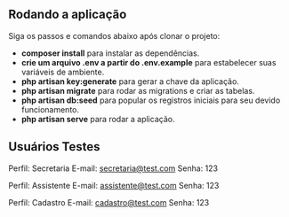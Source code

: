
## Rodando a aplicação

Siga os passos e comandos abaixo após clonar o projeto:

- **composer install** para instalar as dependências.
- **crie um arquivo .env a partir do .env.example** para estabelecer suas variáveis de ambiente.
- **php artisan key:generate** para gerar a chave da aplicação.
- **php artisan migrate** para rodar as migrations e criar as tabelas.
- **php artisan db:seed** para popular os registros iniciais para seu devido funcionamento.
- **php artisan serve** para rodar a aplicação.

## Usuários Testes

Perfil: Secretaria
E-mail: secretaria@test.com
Senha: 123

Perfil: Assistente
E-mail: assistente@test.com
Senha: 123

Perfil: Cadastro
E-mail: cadastro@test.com
Senha: 123

